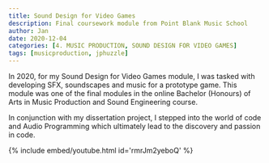 ```yaml
---
title: Sound Design for Video Games
description: Final coursework module from Point Blank Music School
author: Jan
date: 2020-12-04
categories: [4. MUSIC PRODUCTION, SOUND DESIGN FOR VIDEO GAMES]
tags: [musicproduction, jphuzzle]
---
```

In 2020, for my Sound Design for Video Games module, I was tasked with developing SFX, soundscapes and music for a prototype game. This module was one of the final modules in the online Bachelor (Honours) of Arts in Music Production and Sound Engineering course.

In conjunction with my dissertation project, I stepped into the world of code and Audio Programming which ultimately lead to the discovery and passion in code.

{% include embed/youtube.html id='rmrJm2yeboQ' %}
